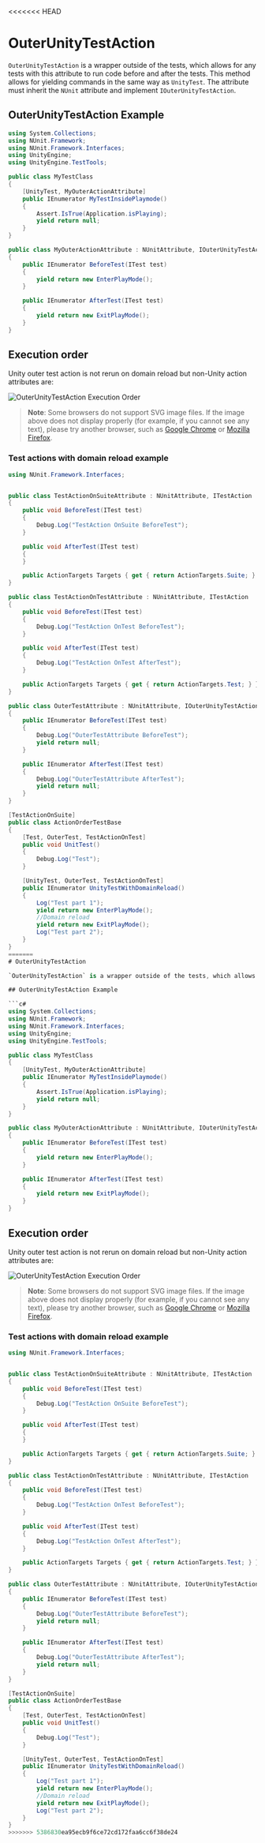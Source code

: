 <<<<<<< HEAD
# OuterUnityTestAction

`OuterUnityTestAction` is a wrapper outside of the tests, which allows for any tests with this attribute to run code before and after the tests. This method allows for yielding commands in the same way as `UnityTest`. The attribute must inherit the `NUnit` attribute and implement `IOuterUnityTestAction`. 

## OuterUnityTestAction Example

```c#
using System.Collections;
using NUnit.Framework;
using NUnit.Framework.Interfaces;
using UnityEngine;
using UnityEngine.TestTools;

public class MyTestClass
{
    [UnityTest, MyOuterActionAttribute]
    public IEnumerator MyTestInsidePlaymode()
    {
        Assert.IsTrue(Application.isPlaying);
        yield return null;
    }
}

public class MyOuterActionAttribute : NUnitAttribute, IOuterUnityTestAction
{
    public IEnumerator BeforeTest(ITest test)
    {
        yield return new EnterPlayMode();
    }

    public IEnumerator AfterTest(ITest test)
    {
        yield return new ExitPlayMode();
    }
}

```
## Execution order

Unity outer test action is not rerun on domain reload but non-Unity action attributes are:

![OuterUnityTestAction Execution Order](./images/execution-order-outerunitytestaction.svg)

> **Note**: Some browsers do not support SVG image files. If the image above does not display properly (for example, if you cannot see any text), please try another browser, such as [Google Chrome](https://www.google.com/chrome/) or [Mozilla Firefox](https://www.mozilla.org). 

### Test actions with domain reload example

```csharp
using NUnit.Framework.Interfaces;


public class TestActionOnSuiteAttribute : NUnitAttribute, ITestAction
{
    public void BeforeTest(ITest test)
    {
        Debug.Log("TestAction OnSuite BeforeTest");
    }

    public void AfterTest(ITest test)
    {
    }

    public ActionTargets Targets { get { return ActionTargets.Suite; } }
}

public class TestActionOnTestAttribute : NUnitAttribute, ITestAction
{
    public void BeforeTest(ITest test)
    {
        Debug.Log("TestAction OnTest BeforeTest");
    }

    public void AfterTest(ITest test)
    {
        Debug.Log("TestAction OnTest AfterTest");
    }

    public ActionTargets Targets { get { return ActionTargets.Test; } }
}

public class OuterTestAttribute : NUnitAttribute, IOuterUnityTestAction
{
    public IEnumerator BeforeTest(ITest test)
    {
        Debug.Log("OuterTestAttribute BeforeTest");
        yield return null;
    }

    public IEnumerator AfterTest(ITest test)
    {
        Debug.Log("OuterTestAttribute AfterTest");
        yield return null;
    }
}

[TestActionOnSuite]
public class ActionOrderTestBase
{
    [Test, OuterTest, TestActionOnTest]   
    public void UnitTest()
    {
        Debug.Log("Test");
    }

    [UnityTest, OuterTest, TestActionOnTest]
    public IEnumerator UnityTestWithDomainReload()
    {
        Log("Test part 1");
        yield return new EnterPlayMode(); 
        //Domain reload
        yield return new ExitPlayMode();
        Log("Test part 2");
    }
}
=======
# OuterUnityTestAction

`OuterUnityTestAction` is a wrapper outside of the tests, which allows for any tests with this attribute to run code before and after the tests. This method allows for yielding commands in the same way as `UnityTest`. The attribute must inherit the `NUnit` attribute and implement `IOuterUnityTestAction`. 

## OuterUnityTestAction Example

```c#
using System.Collections;
using NUnit.Framework;
using NUnit.Framework.Interfaces;
using UnityEngine;
using UnityEngine.TestTools;

public class MyTestClass
{
    [UnityTest, MyOuterActionAttribute]
    public IEnumerator MyTestInsidePlaymode()
    {
        Assert.IsTrue(Application.isPlaying);
        yield return null;
    }
}

public class MyOuterActionAttribute : NUnitAttribute, IOuterUnityTestAction
{
    public IEnumerator BeforeTest(ITest test)
    {
        yield return new EnterPlayMode();
    }

    public IEnumerator AfterTest(ITest test)
    {
        yield return new ExitPlayMode();
    }
}

```
## Execution order

Unity outer test action is not rerun on domain reload but non-Unity action attributes are:

![OuterUnityTestAction Execution Order](./images/execution-order-outerunitytestaction.svg)

> **Note**: Some browsers do not support SVG image files. If the image above does not display properly (for example, if you cannot see any text), please try another browser, such as [Google Chrome](https://www.google.com/chrome/) or [Mozilla Firefox](https://www.mozilla.org). 

### Test actions with domain reload example

```csharp
using NUnit.Framework.Interfaces;


public class TestActionOnSuiteAttribute : NUnitAttribute, ITestAction
{
    public void BeforeTest(ITest test)
    {
        Debug.Log("TestAction OnSuite BeforeTest");
    }

    public void AfterTest(ITest test)
    {
    }

    public ActionTargets Targets { get { return ActionTargets.Suite; } }
}

public class TestActionOnTestAttribute : NUnitAttribute, ITestAction
{
    public void BeforeTest(ITest test)
    {
        Debug.Log("TestAction OnTest BeforeTest");
    }

    public void AfterTest(ITest test)
    {
        Debug.Log("TestAction OnTest AfterTest");
    }

    public ActionTargets Targets { get { return ActionTargets.Test; } }
}

public class OuterTestAttribute : NUnitAttribute, IOuterUnityTestAction
{
    public IEnumerator BeforeTest(ITest test)
    {
        Debug.Log("OuterTestAttribute BeforeTest");
        yield return null;
    }

    public IEnumerator AfterTest(ITest test)
    {
        Debug.Log("OuterTestAttribute AfterTest");
        yield return null;
    }
}

[TestActionOnSuite]
public class ActionOrderTestBase
{
    [Test, OuterTest, TestActionOnTest]   
    public void UnitTest()
    {
        Debug.Log("Test");
    }

    [UnityTest, OuterTest, TestActionOnTest]
    public IEnumerator UnityTestWithDomainReload()
    {
        Log("Test part 1");
        yield return new EnterPlayMode(); 
        //Domain reload
        yield return new ExitPlayMode();
        Log("Test part 2");
    }
}
>>>>>>> 5386830ea95ecb9f6ce72cd172faa6cc6f38de24
```